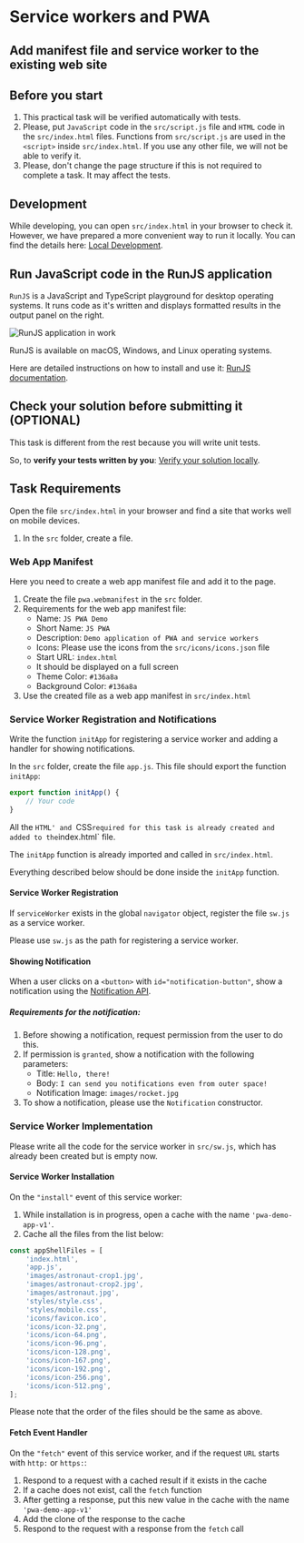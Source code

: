 # Service workers and PWA

## Add manifest file and service worker to the existing web site

## Before you start

1. This practical task will be verified automatically with tests.
2. Please, put `JavaScript` code in the `src/script.js` file and `HTML` code in the `src/index.html` files. Functions from `src/script.js` are used in the `<script>` inside `src/index.html`. If you use any other file, we will not be able to verify it.
3. Please, don't change the page structure if this is not required to complete a task. It may affect the tests.

## Development

While developing, you can open `src/index.html` in your browser to check it. However, we have prepared a more convenient way to run it locally. You can find the details here: [Local Development](https://gitlab.com/gap-bs-front-end-autocode-documents/autocode-documents/-/blob/main/docs/LocalDevelopment.md).

## Run JavaScript code in the RunJS application

`RunJS` is a JavaScript and TypeScript playground for desktop operating systems. It runs code as it's written and displays formatted results in the output panel on the right.

![RunJS application in work](https://gitlab.com/gap-bs-front-end-autocode-documents/autocode-documents/-/raw/main/images/runjs-intro.png)

RunJS is available on macOS, Windows, and Linux operating systems.

Here are detailed instructions on how to install and use it: [RunJS documentation](https://runjs.app/docs).

## Check your solution before submitting it (OPTIONAL)

This task is different from the rest because you will write unit tests. 

So, to **verify your tests written by you**: [Verify your solution locally](https://gitlab.com/gap-bs-front-end-autocode-documents/autocode-documents/-/blob/main/docs/VerifySolutionLocally.md).

## Task Requirements

Open the file `src/index.html` in your browser and find a site that works well on mobile devices.

1. In the `src` folder, create a file.

### Web App Manifest

Here you need to create a web app manifest file and add it to the page. 

1. Create the file `pwa.webmanifest` in the `src` folder.
2. Requirements for the web app manifest file:
    - Name: `JS PWA Demo`
    - Short Name: `JS PWA`
    - Description: `Demo application of PWA and service workers`
    - Icons: Please use the icons from the `src/icons/icons.json` file
    - Start URL: `index.html`
    - It should be displayed on a full screen
    - Theme Color: `#136a8a`
    - Background Color: `#136a8a`
3. Use the created file as a web app manifest in `src/index.html`

### Service Worker Registration and Notifications

Write the function `initApp` for registering a service worker and adding a handler for showing notifications. 

In the `src` folder, create the file `app.js`. This file should export the function `initApp`:

```js
export function initApp() {
    // Your code
}
```

All the `HTML' and `CSS` required for this task is already created and added to the `index.html` file.

The `initApp` function is already imported and called in `src/index.html`.

Everything described below should be done inside the `initApp` function.

#### Service Worker Registration

If `serviceWorker` exists in the global `navigator` object, register the file `sw.js` as a service worker. 

Please use `sw.js` as the path for registering a service worker.

#### Showing Notification

When a user clicks on a `<button>` with `id="notification-button"`, show a notification using the [Notification API](https://developer.mozilla.org/en-US/docs/Web/API/Notifications_API).

##### Requirements  for the notification:

1. Before showing a notification, request permission from the user to do this. 
2. If permission is `granted`, show a notification with the following parameters:
    - Title: `Hello, there!`
    - Body: `I can send you notifications even from outer space!`
    - Notification Image: `images/rocket.jpg`
3. To show a notification, please use the `Notification` constructor.

### Service Worker Implementation

Please write all the code for the service worker in `src/sw.js`, which has already been created but is empty now.

#### Service Worker Installation

On the `"install"` event of this service worker:

1. While installation is in progress, open a cache with the name `'pwa-demo-app-v1'`.
2. Cache all the files from the list below:

```js
const appShellFiles = [
    'index.html',
    'app.js',
    'images/astronaut-crop1.jpg',
    'images/astronaut-crop2.jpg',
    'images/astronaut.jpg',
    'styles/style.css',
    'styles/mobile.css',
    'icons/favicon.ico',
    'icons/icon-32.png',
    'icons/icon-64.png',
    'icons/icon-96.png',
    'icons/icon-128.png',
    'icons/icon-167.png',
    'icons/icon-192.png',
    'icons/icon-256.png',
    'icons/icon-512.png',
];
```
Please note that the order of the files should be the same as above.

#### Fetch Event Handler

On the `"fetch"` event of this service worker, and if the request `URL` starts with `http:` or `https:`:

1. Respond to a request with a cached result if it exists in the cache
2. If a cache does not exist, call the `fetch` function
3. After getting a response, put this new value in the cache with the name `'pwa-demo-app-v1'`
4. Add the clone of the response to the cache
5. Respond to the request with a response from the `fetch` call
